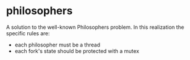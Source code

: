 # philosophers

A solution to the well-known Philosophers problem. 
In this realization the specific rules are:
- each philosopher must be a thread
- each fork's state should be protected with a mutex
